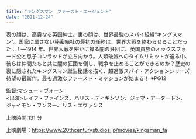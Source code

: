 ```yaml
---
title: "キングスマン　ファースト・エージェント"
date: "2021-12-24"
---
```


表の顔は、高貴なる英国紳士。裏の顔は、世界最強のスパイ組織“キングスマン”。国家に属さない秘密結社の最初の任務は、世界大戦を終わらせることだった…！―1914 年。世界大戦を密かに操る闇の狂団に、英国貴族のオックスフォード公と息子コンラッドが立ち向かう。人類破滅へのタイムリミットが迫る中、彼らは仲間たちと共に闇の狂団を倒し、戦争を止めることができるのか？歴史の裏に隠されたキングスマン誕生秘話を描く、超過激スパイ・アクションシリーズ待望の最新作。最も過激なファースト・ミッションが始まる！
※PG12

監督:マシュー・ヴォーン<br>
<出演>レイフ・ファインズ、ハリス・ディキンソン、ジェマ・アータートン、ジャイモン・フンスー、リス・エヴァンス

上映時間:131 分

上映劇場：<https://www.20thcenturystudios.jp/movies/kingsman_fa>
